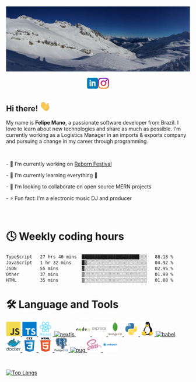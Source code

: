 [![Header](https://github.com/Manofgpa/Manofgpa/raw/61ab25bc290d829618079475fdc1b41445d7b5fc/header.jpg 'Header')](https://felipemano.dev/)

<p align='center'>​<a href="https://www.linkedin.com/in/felipemano/" rel="nofollow"><img height="30" src="https://raw.githubusercontent.com/Manofgpa/Manofgpa/54116c30e33621ed85da642674295c96ddedf783/linkedin.png" style="max-width: 100%;"></a><a href="https://instagram.com/manofgpa" rel="nofollow"><img height="30" src="https://raw.githubusercontent.com/Manofgpa/Manofgpa/main/instagram.jpg" style="max-width: 100%;"></a></p>

## Hi there! <img src="https://github.com/Manofgpa/Manofgpa/blob/21ba3cb7328259ff6bb1e5b583fec8b40dae7d7e/wave.gif?raw=true" width="30px">

My name is **Felipe Mano**, a passionate software developer from Brazil. I love to learn about new technologies and share as much as possible. I'm currently working as a Logistics Manager in an imports & exports company and pursuing a change in my career through programming.

<br/>

\- 🔭 I’m currently working on [Reborn Festival](https://github.com/manofgpa/reborn-festival)

\- 🌱 I’m currently learning everything 🤣

\- 👯 I’m looking to collaborate on open source MERN projects

\- ⚡ Fun fact: I'm a electronic music DJ and producer

<br/>

# 🕓 Weekly coding hours

<!--START_SECTION:waka-->
```text
TypeScript   27 hrs 40 mins  ██████████████████████░░░   88.18 % 
JavaScript   1 hr 32 mins    █▒░░░░░░░░░░░░░░░░░░░░░░░   04.92 % 
JSON         55 mins         ▓░░░░░░░░░░░░░░░░░░░░░░░░   02.95 % 
Other        37 mins         ▒░░░░░░░░░░░░░░░░░░░░░░░░   01.99 % 
HTML         35 mins         ▒░░░░░░░░░░░░░░░░░░░░░░░░   01.88 % 
```
<!--END_SECTION:waka-->

# 🛠️ Language and Tools

<p align="left"><a href="https://developer.mozilla.org/en-US/docs/Web/JavaScript" target="_blank"> <img src="https://raw.githubusercontent.com/devicons/devicon/master/icons/javascript/javascript-original.svg" alt="javascript" width="40" height="40"/> </a>
    <a href="https://www.typescriptlang.org/" target="_blank"> <img src="https://raw.githubusercontent.com/devicons/devicon/master/icons/typescript/typescript-original.svg" alt="typescript" width="40" height="40"/> </a>
    <a href="https://reactjs.org/" target="_blank"> <img src="https://raw.githubusercontent.com/devicons/devicon/master/icons/react/react-original-wordmark.svg" alt="react" width="40" height="40"/> </a>
    <a href="https://nextjs.org/" target="_blank"> <img src="https://cdn.worldvectorlogo.com/logos/next-js.svg" alt="nextjs" width="40" height="40"/> </a>
    <a href="https://nodejs.org" target="_blank"> <img src="https://raw.githubusercontent.com/devicons/devicon/master/icons/nodejs/nodejs-original-wordmark.svg" alt="nodejs" width="40" height="40"/> </a>
    <a href="https://expressjs.com" target="_blank"> <img src="https://raw.githubusercontent.com/devicons/devicon/master/icons/express/express-original-wordmark.svg" alt="express" width="40" height="40"/> </a>   <a href="https://www.mongodb.com/" target="_blank"> <img src="https://raw.githubusercontent.com/devicons/devicon/master/icons/mongodb/mongodb-original-wordmark.svg" alt="mongodb" width="40" height="40"/> </a>  <a href="https://www.python.org" target="_blank"> <img src="https://raw.githubusercontent.com/devicons/devicon/master/icons/python/python-original.svg" alt="python" width="40" height="40"/> </a>
<a href="https://www.linux.org/" target="_blank"> <img src="https://raw.githubusercontent.com/devicons/devicon/master/icons/linux/linux-original.svg" alt="linux" width="40" height="40"/> </a>
    <a href="https://babeljs.io/" target="_blank"> <img src="https://www.vectorlogo.zone/logos/babeljs/babeljs-icon.svg" alt="babel" width="40" height="40"/> </a> <a href="https://www.docker.com/" target="_blank"> <img src="https://raw.githubusercontent.com/devicons/devicon/master/icons/docker/docker-original-wordmark.svg" alt="docker" width="40" height="40"/> </a><a href="https://www.w3schools.com/css/" target="_blank"> <img src="https://raw.githubusercontent.com/devicons/devicon/master/icons/css3/css3-original-wordmark.svg" alt="css3" width="40" height="40"/> </a>  <a href="https://www.w3.org/html/" target="_blank"> <img src="https://raw.githubusercontent.com/devicons/devicon/master/icons/html5/html5-original-wordmark.svg" alt="html5" width="40" height="40"/> </a> <a href="https://www.postgresql.org" target="_blank"> <img src="https://raw.githubusercontent.com/devicons/devicon/master/icons/postgresql/postgresql-original-wordmark.svg" alt="postgresql" width="40" height="40"/> </a> <a href="https://pugjs.org" target="_blank"> <img src="https://cdn.worldvectorlogo.com/logos/pug.svg" alt="pug" width="40" height="40"/> </a> <a href="https://sass-lang.com" target="_blank"> <img src="https://raw.githubusercontent.com/devicons/devicon/master/icons/sass/sass-original.svg" alt="sass" width="40" height="40"/> </a> <a href="https://webpack.js.org" target="_blank"> <img src="https://raw.githubusercontent.com/devicons/devicon/d00d0969292a6569d45b06d3f350f463a0107b0d/icons/webpack/webpack-original-wordmark.svg" alt="webpack" width="40" height="40"/> </a>
</p>

 <br/>

[![Top Langs](https://github-readme-stats.vercel.app/api/top-langs/?username=manofgpa&theme=highcontrast)](https://github.com/manofgpa/github-readme-stats)

